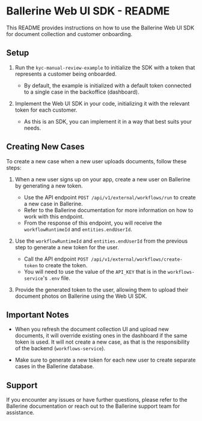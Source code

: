 # Ballerine Web UI SDK - README

This README provides instructions on how to use the Ballerine Web UI SDK for document collection and customer onboarding.

## Setup

1. Run the `kyc-manual-review-example` to initialize the SDK with a token that represents a customer being onboarded.
   - By default, the example is initialized with a default token connected to a single case in the backoffice (dashboard).

2. Implement the Web UI SDK in your code, initializing it with the relevant token for each customer.
   - As this is an SDK, you can implement it in a way that best suits your needs.

## Creating New Cases

To create a new case when a new user uploads documents, follow these steps:

1. When a new user signs up on your app, create a new user on Ballerine by generating a new token.
   - Use the API endpoint `POST /api/v1/external/workflows/run` to create a new case in Ballerine.
   - Refer to the Ballerine documentation for more information on how to work with this endpoint.
   - From the response of this endpoint, you will receive the `workflowRuntimeId` and `entities.endUserId`.

2. Use the `workflowRuntimeId` and `entities.endUserId` from the previous step to generate a new token for the user.
   - Call the API endpoint `POST /api/v1/external/workflows/create-token` to create the token.
   - You will need to use the value of the `API_KEY` that is in the `workflows-service`'s `.env` file.

3. Provide the generated token to the user, allowing them to upload their document photos on Ballerine using the Web UI SDK.

## Important Notes

- When you refresh the document collection UI and upload new documents, it will override existing ones in the dashboard if the same token is used. It will not create a new case, as that is the responsibility of the backend (`workflows-service`).

- Make sure to generate a new token for each new user to create separate cases in the Ballerine database.

## Support

If you encounter any issues or have further questions, please refer to the Ballerine documentation or reach out to the Ballerine support team for assistance.